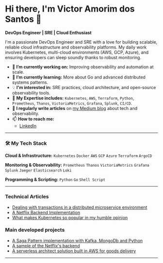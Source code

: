 # Hi there, I'm Victor Amorim dos Santos 👋

**DevOps Engineer | SRE | Cloud Enthusiast**

I'm a passionate DevOps Engineer and SRE with a love for building scalable, reliable cloud infrastructure and observability platforms. My daily work involves Kubernetes, multi-cloud environments (AWS, GCP, Azure), and ensuring developers can sleep soundly thanks to robust monitoring.

- 🔭  **I’m currently working on:** Improving observability and automation at scale.
- 🌱  **I’m currently learning:** More about Go and advanced distributed systems patterns.
- 💡  **I'm interested in:** SRE practices, cloud architecture, and open-source observability tools.
- 💼  **My Expertise includes:** `Kubernetes`, `AWS`, `Terraform`, `Python`, `Prometheus`, `Thanos`, `VictoriaMetrics`, `Grafana`, `Splunk`, `CI/CD`.
- 📝  **I regularly write articles** on [my Medium blog](https://medium.com/@victor-amsantos) about tech and observability.
- 📫  **How to reach me:** 
    - [LinkedIn](https://www.linkedin.com/in/victor-amsantos/)

---

### 🛠️ My Tech Stack

**Cloud & Infrastructure:**
`Kubernetes` `Docker` `AWS` `GCP` `Azure` `Terraform` `ArgoCD`

**Monitoring & Observability:**
`Prometheus` `Thanos` `VictoriaMetrics` `Grafana` `Splunk` `Jaeger` `Elasticsearch` `Loki`

**Programming & Scripting:**
`Python` `Go` `Shell Script`

---

### Technical Articles
- [Dealing with transactions in a distributed microservice environment](https://medium.com/@victor.amsantos/dealing-with-transactions-in-a-distributed-microservice-environment-7d33d7f6087)
- [A Netflix Backend Implementation](https://medium.com/@victor.amsantos/a-netflix-backend-implementation-2a227fe169dc)
- [What makes Kubernetes so popular in my humble opinion](https://victor-amsantos.medium.com/what-makes-kubernetes-so-popular-in-my-humble-opinion-367f7adc3303)

### Main developed projects
- [A Saga Pattern implementation with Kafka, MongoDb and Python](https://github.com/victoramsantos/saga-pattern-example)
- [A sample of the Netflix's backend](https://github.com/victoramsantos/netflix-backend)
- [A serverless architect solution built in AWS for goods delivery](https://github.com/victoramsantos/contest-delivery)

---

